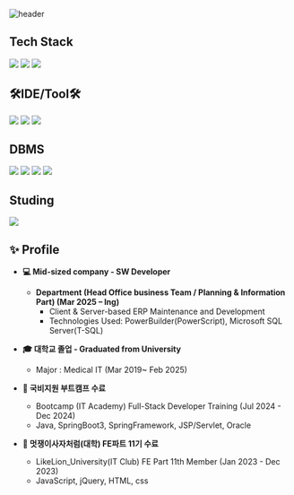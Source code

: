![header](https://capsule-render.vercel.app/api?type=waving&color=gradient&height=120&animation=fadeIn&section=footer&text=Profile&fontAlign=70&fontColor=272624)

## Tech Stack
<a><img src="https://img.shields.io/badge/PowerScript-4292D8?style=for-the-badge&logo=&logoColor=white/"></a>
<a><img src="https://img.shields.io/badge/Java-ED8B00?style=for-the-badge&logo=openjdk&logoColor=white/"></a>
  <a><img src="https://img.shields.io/badge/Spring%20boot-6DB33F?style=for-the-badge&logo=springboot&logoColor=white"/></a>

## 🛠IDE/Tool🛠
<a><img src="https://img.shields.io/badge/PowerBuilder-1D5292?style=for-the-badge&logo=&logoColor=white/"></a>
<a><img src="https://img.shields.io/badge/Eclipse-2C2255?style=for-the-badge&logo=eclipse&logoColor=white/"></a>
<a><img src="https://img.shields.io/badge/IntelliJ_IDEA-000000.svg?style=for-the-badge&logo=intellij-idea&logoColor=white/"></a>

## DBMS

<a><img src="https://img.shields.io/badge/Microsoft%20SQL%20Server-CC2927?style=for-the-badge&logo=microsoft%20sql%20server&logoColor=white/"></a>
<a><img src="https://img.shields.io/badge/MySQL-00000F?style=for-the-badge&logo=mysql&logoColor=white/"></a>
<a><img src="https://img.shields.io/badge/H2-00000F?style=for-the-badge&logo=&logoColor=white/"></a>
<a><img src="https://img.shields.io/badge/oracle-F80000?style=for-the-badge&logo=oracle&logoColor=white/"></a>

## Studing

<a><img src="https://img.shields.io/badge/AWS-232F3E?style=for-the-badge&logo=amazonwebservices&logoColor=black/"></a>

## ✨ Profile
* **💻 Mid-sized company - SW Developer**
  
    * **Department (Head Office business Team / Planning & Information Part) (Mar 2025 – Ing)**
        * Client & Server-based ERP Maintenance and Development 
        * Technologies Used: PowerBuilder(PowerScript), Microsoft SQL Server(T-SQL)
          
* **🎓 대학교 졸업 - Graduated from University**
  
    * Major : Medical IT (Mar 2019~ Feb 2025)
 
* **📖 국비지원 부트캠프 수료**

    * Bootcamp (IT Academy) Full-Stack Developer Training (Jul 2024 - Dec 2024)
    * Java, SpringBoot3, SpringFramework, JSP/Servlet, Oracle

* **📖 멋쟁이사자처럼(대학) FE파트 11기 수료**

    * LikeLion_University(IT Club) FE Part 11th Member (Jan 2023 - Dec 2023)
    * JavaScript, jQuery, HTML, css
